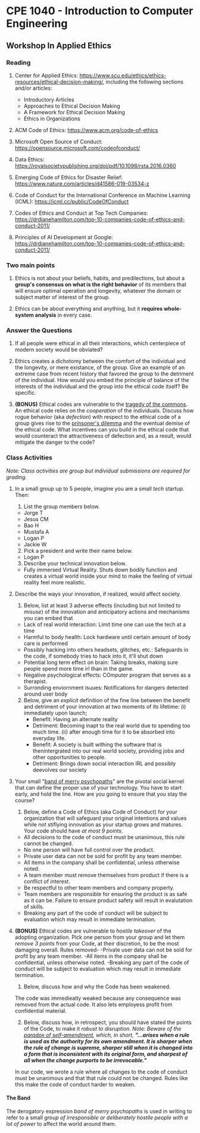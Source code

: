 # CPE 1040 - Introduction to Computer Engineering

## Workshop In Applied Ethics

### Reading

1. Center for Applied Ethics: https://www.scu.edu/ethics/ethics-resources/ethical-decision-making/, including the following sections and/or articles: 	
   - Introductory Articles
   - Approaches to Ethical Decision Making
   - A Framework for Ethical Decision Making
   - Ethics in Organizations 	
	 
2. ACM Code of Ethics: https://www.acm.org/code-of-ethics 	

3. Microsoft Open Source of Conduct: https://opensource.microsoft.com/codeofconduct/ 	

4. Data Ethics: https://royalsocietypublishing.org/doi/pdf/10.1098/rsta.2016.0360 	

5. Emerging Code of Ethics for Disaster Relief: https://www.nature.com/articles/d41586-019-03534-z 	

6. Code of Conduct for the International Conference on Machine Learning (ICML): https://icml.cc/public/CodeOfConduct 	

7. Codes of Ethics and Conduct at Top Tech Companies: https://drdianehamilton.com/top-10-companies-code-of-ethics-and-conduct-2011/ 	

8. Principles of AI Development at Google: https://drdianehamilton.com/top-10-companies-code-of-ethics-and-conduct-2011/


### Two main points

1. Ethics is not about your beliefs, habits, and predilections, but about a **group's consensus on what is the right behavior** of its members that will ensure optimal operation and longevity, whatever the domain or subject matter of interest of the group. 	

2. Ethics can be about everything and anything, but it **requires whole-system analysis** in every case.


### Answer the Questions

1. If all people were ethical in all their interactions, which centerpiece of modern society would be obviated?

2. Ethics creates a dichotomy between the comfort of the individual and the longevity, or mere existance, of the group. Give an example of an extreme case from recent history that favored the group to the detriment of the individual. How would you embed the principle of balance of the interests of the individual and the group into the ethical code itself? Be specific.

3. **(BONUS)** Ethical codes are vulnerable to the [tragedy of the commons](https://en.wikipedia.org/wiki/Tragedy_of_the_commons). An ethical code relies on the _cooperation_ of the individuals. Discuss how rogue behavior (aka _defection_) with respect to the ethical code of a group gives rise to the [prinsoner's dilemma](https://en.wikipedia.org/wiki/Prisoner's_dilemma) and the eventual demise of the ethical code. What incentives can you build in the ethical code that would counteract the attractiveness of defection and, as a result, would mitigate the danger to the code?


### Class Activities
_Note: Class activities are group but individual submissions are required for grading._
 
1. In a small group up to 5 people, imagine you are a small _tech_ startup. Then:
   1. List the group members below.
   - Jorge T
   - Jesus CM
   - Bao H
   - Mustafa A
   - Logan P
   - Jackie W
   
   2. Pick a president and write their name below.
   - Logan P 
   
   3. Describe your technical innovation below.
   - Fully immersed Virtual Reality. Shuts down bodily function and creates a virtual world inside your mind to make the feeling of virtual reality feel more realistic.
   
2. Describe the ways your innovation, if realized, would affect society. 
   1. Below, list at least 3 adverse effects (including but not limited to _misuse_) of the innovation and anticipatory actions and mechanisms you can embed that
   - Lack of real world interaction: Limit time one can use the tech at a time
   - Harmful to body health: Lock hardware until certain amount of body care is performed  
   - Possibly hacking into others headsets, glitches, etc.: Safeguards in the code, if somebody tries to hack into it,  it'll shut down 
   - Potential long term effect on brain: Taking breaks, making sure people spend more time irl than in the game. 
   - Negative psychological effects: COmputer program that serves as a therapist. 
   - Surronding enviornment isuues: Notifications for dangers detected around user body
   
   2. Below, give an _explicit_ definition of the fine line between the benefit and detriment of your innovation at two moments of its lifetime: (i) immediately upon launch; 
 	  - Benefit: Having an alternate reality 	
	  - Detriment: Becoming inapt to the real world due to spending too  much time.
   	  (ii) after enough time for it to be absorbed into everyday life.
	  - Benefit: A society is built withing the software that is thenintergrated into our real world society, providing jobs and other opportunities to people. 
	  - Detriment: Brings down social interaction IRL and possibly deevolves our society
   
3. Your small "[band of merry psychopaths](#the-band)" are the pivotal social kernel that can define the proper use of your technology. You have to start early, and hold the line. How are you going to ensure that you stay the course? 
   1. Below, define a Code of Ethics (aka Code of Conduct) for your organization that will safeguard your original intentions and values while not stiflying innovation as your startup grows and matures. Your code should have _at most 9 points_.
   	- All decisions to the code of conduct must be unanimous, this rule cannot be changed. 
	- No one person will have full control over the product. 
	- Private user data can not be sold for profit by any team member.
	- All items in the company shall be confidential, unless otherwise noted.
	- A team member must remove themselves from product if there is a conflict of interest. 
	- Be respectful to other team members and company property. 
	- Team members are responsible for ensuring the product is as safe as it can be.  Failure to ensure product safety will result in evalutation of skills. 
	- Breaking any part of the code of conduct will be subject to evaluation which may result in immediate termination.

4. **(BONUS)** Ethical codes are vulnerable to _hostile takeover_ of the adopting organization. Pick one person from your group and let them _remove 3 points_ from your Code, at their discretion, to be the most damaging overall. 
	Rules removed-
	-Private user data can not be sold for profit by any team member.
	-All items in the company shall be confidential, unless otherwise noted.
	-Breaking any part of the code of conduct will be subject to evaluation which may result in immediate termination.
	
   1. Below, discuss how and why the Code has been weakened.
   
   	The code was immedieatly weaked because any consequence was removed from the actual code. It also lets employess profit from confidential material.  
	
   2. Below, discuss how, in retrospect, you should have stated the points of the Code, to make it _robust to disruption_. _Note: Beware of the [paradox of self-amendment](https://legacy.earlham.edu/~peters/writing/psaessay.htm), which, in short, **"...arises when a rule is used as the authority for its own amendment. It is sharper when the rule of change is supreme, sharper still when it is changed into a form that is inconsistent with its original form, and sharpest of all when the change purports to be irrevocable."**_
   	
	In our code, we wrote a rule where all changes to the code of conduct must be unanimous and that that rule could not be changed. Rules like this make the code of conduct harder to weaken. 


#### The Band
The derogatory expression _band of merry psychopaths_ is used in writing to refer to a small _group of irresponsible or deliberately hostile people with a lot of power_ to affect the world around them.
